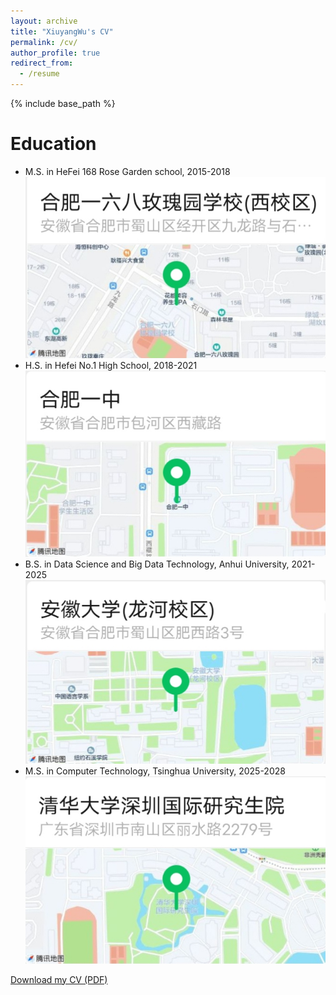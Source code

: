```yaml
---
layout: archive
title: "XiuyangWu's CV"
permalink: /cv/
author_profile: true
redirect_from:
  - /resume
---
```


{% include base_path %}

Education
======
* M.S. in HeFei 168 Rose Garden school, 2015-2018  
  ![HeFei 168 Rose Garden](/images/HeFei_168_Rose_Garden.jpg)
* H.S. in Hefei No.1 High School, 2018-2021  
  ![Hefei No.1 High School](/images/Hefei_No1_High_School.jpg)
* B.S. in Data Science and Big Data Technology, Anhui University, 2021-2025  
  ![Anhui University](/images/Anhui_University.jpg)
* M.S. in Computer Technology, Tsinghua University, 2025-2028  
  ![Tsinghua University](/images/Tsinghua_University.jpg)
<!-- * * Ph.D in Version Control Theory, GitHub University, 2018 (expected) -->

[Download my CV (PDF)](/files/XiuyangWu's_CV.pdf)

